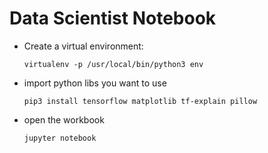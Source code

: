 # Data Scientist Notebook
* Create a virtual environment:

    ```virtualenv -p /usr/local/bin/python3 env```

* import python libs you want to use

    ```pip3 install tensorflow matplotlib tf-explain pillow``` 

* open the workbook

    ```jupyter notebook```